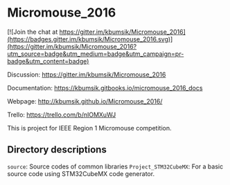 # Micromouse_2016

[![Join the chat at https://gitter.im/kbumsik/Micromouse_2016](https://badges.gitter.im/kbumsik/Micromouse_2016.svg)](https://gitter.im/kbumsik/Micromouse_2016?utm_source=badge&utm_medium=badge&utm_campaign=pr-badge&utm_content=badge)

Discussion: https://gitter.im/kbumsik/Micromouse_2016

Documentation: https://kbumsik.gitbooks.io/micromouse_2016_docs

Webpage: http://kbumsik.github.io/Micromouse_2016/

Trello: https://trello.com/b/nIOMXuWJ

This is project for IEEE Region 1 Micromouse competition.

## Directory descriptions

`source`: Source codes of common libraries
`Project_STM32CubeMX`: For a basic source code using STM32CubeMX code generator.
